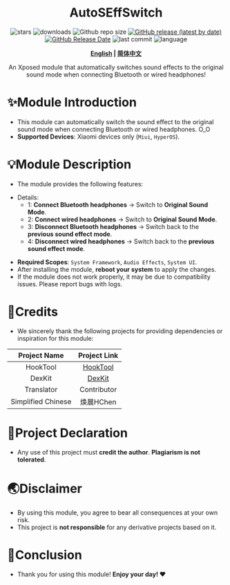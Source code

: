 <div align="center">
<h1>AutoSEffSwitch</h1>

![stars](https://img.shields.io/github/stars/HChenX/AutoSEffSwitch?style=flat)
![downloads](https://img.shields.io/github/downloads/HChenX/AutoSEffSwitch/total)
![Github repo size](https://img.shields.io/github/repo-size/HChenX/AutoSEffSwitch)
[![GitHub release (latest by date)](https://img.shields.io/github/v/release/HChenX/AutoSEffSwitch)](https://github.com/HChenX/AutoSEffSwitch/releases)
[![GitHub Release Date](https://img.shields.io/github/release-date/HChenX/AutoSEffSwitch)](https://github.com/HChenX/AutoSEffSwitch/releases)
![last commit](https://img.shields.io/github/last-commit/HChenX/AutoSEffSwitch?style=flat)
![language](https://img.shields.io/badge/language-java-purple)

<p><b><a href="README-en.md">English</a> | <a href="README.md">简体中文</a></b></p>
<p>An Xposed module that automatically switches sound effects to the original sound mode when connecting Bluetooth or wired headphones!</p>
</div>

# ✨Module Introduction

- This module can automatically switch the sound effect to the original sound mode when connecting
  Bluetooth or wired headphones. O_O
- **Supported Devices**: Xiaomi devices only (`Miui`, `HyperOS`).

# 💡Module Description

- The module provides the following features:

* Details:
    * 1: **Connect Bluetooth headphones** → Switch to **Original Sound Mode**.
    * 2: **Connect wired headphones** → Switch to **Original Sound Mode**.
    * 3: **Disconnect Bluetooth headphones** → Switch back to the **previous sound effect mode**.
    * 4: **Disconnect wired headphones** → Switch back to the **previous sound effect mode**.

- **Required Scopes**: `System Framework`, `Audio Effects`, `System UI`.
- After installing the module, **reboot your system** to apply the
  changes.
- If the module does not work properly, it may be due to compatibility issues. Please report bugs
  with logs.

# 🙏Credits

- We sincerely thank the following projects for providing dependencies or inspiration for this
  module:

|    Project Name    |                  Project Link                  |
|:------------------:|:----------------------------------------------:|
|      HookTool      | [HookTool](https://github.com/HChenX/HookTool) |
|       DexKit       | [DexKit](https://github.com/LuckyPray/DexKit)  |
|     Translator     |                  Contributor                   |
| Simplified Chinese |                    焕晨HChen                     |

# 📢Project Declaration

- Any use of this project must **credit the author**. **Plagiarism is not tolerated**.

# 🌏Disclaimer

- By using this module, you agree to bear all consequences at your own risk.
- This project is **not responsible** for any derivative projects based on it.

# 🎉Conclusion

- Thank you for using this module! **Enjoy your day! ♥️**
